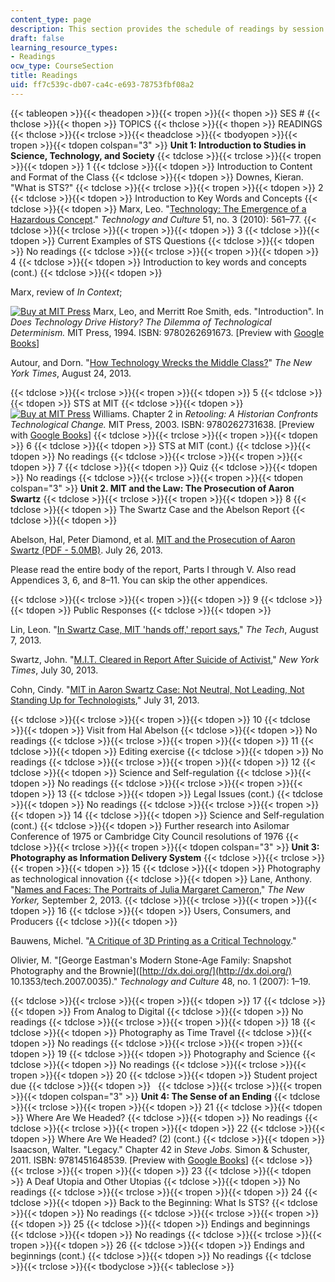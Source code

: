 ```yaml
---
content_type: page
description: This section provides the schedule of readings by session and topic.
draft: false
learning_resource_types:
- Readings
ocw_type: CourseSection
title: Readings
uid: ff7c539c-db07-ca4c-e693-78753fbf08a2
---
```

{{< tableopen >}}{{< theadopen >}}{{< tropen >}}{{< thopen >}}
SES #
{{< thclose >}}{{< thopen >}}
TOPICS
{{< thclose >}}{{< thopen >}}
READINGS
{{< thclose >}}{{< trclose >}}{{< theadclose >}}{{< tbodyopen >}}{{< tropen >}}{{< tdopen colspan="3" >}}
**Unit 1: Introduction to Studies in Science, Technology, and Society**
{{< tdclose >}}{{< trclose >}}{{< tropen >}}{{< tdopen >}}
1
{{< tdclose >}}{{< tdopen >}}
Introduction to Content and Format of the Class
{{< tdclose >}}{{< tdopen >}}
Downes, Kieran. "What is STS?"
{{< tdclose >}}{{< trclose >}}{{< tropen >}}{{< tdopen >}}
2
{{< tdclose >}}{{< tdopen >}}
Introduction to Key Words and Concepts
{{< tdclose >}}{{< tdopen >}}
Marx, Leo. "[Technology: The Emergence of a Hazardous Concept](http://dx.doi.org/10.1353/tech.2010.0009)." *Technology and Culture* 51, no. 3 (2010): 561–77.
{{< tdclose >}}{{< trclose >}}{{< tropen >}}{{< tdopen >}}
3
{{< tdclose >}}{{< tdopen >}}
Current Examples of STS Questions
{{< tdclose >}}{{< tdopen >}}
No readings
{{< tdclose >}}{{< trclose >}}{{< tropen >}}{{< tdopen >}}
4
{{< tdclose >}}{{< tdopen >}}
Introduction to key words and concepts (cont.)
{{< tdclose >}}{{< tdopen >}}

Marx, review of *In Context*;

[![Buy at MIT Press](/images/mp_logo.gif)](https://mitpress.mit.edu/9780262691673) Marx, Leo, and Merritt Roe Smith, eds. "Introduction". In *Does Technology Drive History? The Dilemma of Technological Determinism.* MIT Press, 1994. ISBN: 9780262691673. \[Preview with [Google Books](http://books.google.com/books?id=WWztFfsA-QEC&pg=PAfrontcover)\]

Autour, and Dorn. "[How Technology Wrecks the Middle Class?](http://opinionator.blogs.nytimes.com/2013/08/24/how-technology-wrecks-the-middle-class/)" *The New York Times*, August 24, 2013.

{{< tdclose >}}{{< trclose >}}{{< tropen >}}{{< tdopen >}}
5
{{< tdclose >}}{{< tdopen >}}
STS at MIT
{{< tdclose >}}{{< tdopen >}}
[![Buy at MIT Press](/images/mp_logo.gif)](http://mitpress.mit.edu/9780262731638) Williams. Chapter 2 in *Retooling: A Historian Confronts Technological Change.* MIT Press, 2003. ISBN: 9780262731638. \[Preview with [Google Books](http://books.google.com/books?id=7teSkSnXRYgC&pg=PA29=onepage)\]
{{< tdclose >}}{{< trclose >}}{{< tropen >}}{{< tdopen >}}
6
{{< tdclose >}}{{< tdopen >}}
STS at MIT (cont.)
{{< tdclose >}}{{< tdopen >}}
No readings
{{< tdclose >}}{{< trclose >}}{{< tropen >}}{{< tdopen >}}
7
{{< tdclose >}}{{< tdopen >}}
Quiz
{{< tdclose >}}{{< tdopen >}}
No readings
{{< tdclose >}}{{< trclose >}}{{< tropen >}}{{< tdopen colspan="3" >}}
**Unit 2. MIT and the Law: The Prosecution of Aaron Swartz**
{{< tdclose >}}{{< trclose >}}{{< tropen >}}{{< tdopen >}}
8
{{< tdclose >}}{{< tdopen >}}
The Swartz Case and the Abelson Report
{{< tdclose >}}{{< tdopen >}}

Abelson, Hal, Peter Diamond, et al. [MIT and the Prosecution of Aaron Swartz (PDF - 5.0MB)](http://swartz-report.mit.edu/docs/report-to-the-president.pdf). July 26, 2013.

Please read the entire body of the report, Parts I through V. Also read Appendices 3, 6, and 8–11. You can skip the other appendices.

{{< tdclose >}}{{< trclose >}}{{< tropen >}}{{< tdopen >}}
9
{{< tdclose >}}{{< tdopen >}}
Public Responses
{{< tdclose >}}{{< tdopen >}}

Lin, Leon. "[In Swartz Case, MIT 'hands off,' report says](https://thetech.com/2013/08/07/swartz-v133-n30)," *The Tech*, August 7, 2013.

Swartz, John. "[M.I.T. Cleared in Report After Suicide of Activist](http://www.nytimes.com/2013/07/31/us/mit-releases-report-on-its-role-in-the-case-of-aaron-swartz.html?_r=1&)," *New York Times*, July 30, 2013.

Cohn, Cindy. "[MIT in Aaron Swartz Case: Not Neutral, Not Leading, Not Standing Up for Technologists](https://www.eff.org/deeplinks/2013/07/mit-aarons-swartz-case-not-neutral-not-leading-not-standing-technologists)," July 31, 2013.

{{< tdclose >}}{{< trclose >}}{{< tropen >}}{{< tdopen >}}
10
{{< tdclose >}}{{< tdopen >}}
Visit from Hal Abelson
{{< tdclose >}}{{< tdopen >}}
No readings
{{< tdclose >}}{{< trclose >}}{{< tropen >}}{{< tdopen >}}
11
{{< tdclose >}}{{< tdopen >}}
Editing exercise
{{< tdclose >}}{{< tdopen >}}
No readings
{{< tdclose >}}{{< trclose >}}{{< tropen >}}{{< tdopen >}}
12
{{< tdclose >}}{{< tdopen >}}
Science and Self-regulation
{{< tdclose >}}{{< tdopen >}}
No readings
{{< tdclose >}}{{< trclose >}}{{< tropen >}}{{< tdopen >}}
13
{{< tdclose >}}{{< tdopen >}}
Legal Issues (cont.)
{{< tdclose >}}{{< tdopen >}}
No readings
{{< tdclose >}}{{< trclose >}}{{< tropen >}}{{< tdopen >}}
14
{{< tdclose >}}{{< tdopen >}}
Science and Self-regulation (cont.)
{{< tdclose >}}{{< tdopen >}}
Further research into Asilomar Conference of 1975 or Cambridge City Council resolutions of 1976
{{< tdclose >}}{{< trclose >}}{{< tropen >}}{{< tdopen colspan="3" >}}
**Unit 3: Photography as Information Delivery System**
{{< tdclose >}}{{< trclose >}}{{< tropen >}}{{< tdopen >}}
15
{{< tdclose >}}{{< tdopen >}}
Photography as technological innovation
{{< tdclose >}}{{< tdopen >}}
Lane, Anthony. "[Names and Faces: The Portraits of Julia Margaret Cameron](http://www.newyorker.com/arts/critics/atlarge/2013/09/02/130902crat_atlarge_lane?currentPage=all)," *The New Yorker,* September 2, 2013.
{{< tdclose >}}{{< trclose >}}{{< tropen >}}{{< tdopen >}}
16
{{< tdclose >}}{{< tdopen >}}
Users, Consumers, and Producers
{{< tdclose >}}{{< tdopen >}}

Bauwens, Michel. "[A Critique of 3D Printing as a Critical Technology](http://blog.p2pfoundation.net/a-critique-of-3d-printing-as-a-critical-technology/2013/03/16)."

Olivier, M. "\[George Eastman's Modern Stone-Age Family: Snapshot Photography and the Brownie\]([http://dx.doi.org/](http://dx.doi.org/) 10.1353/tech.2007.0035)." *Technology and Culture* 48, no. 1 (2007): 1–19.

{{< tdclose >}}{{< trclose >}}{{< tropen >}}{{< tdopen >}}
17
{{< tdclose >}}{{< tdopen >}}
From Analog to Digital
{{< tdclose >}}{{< tdopen >}}
No readings
{{< tdclose >}}{{< trclose >}}{{< tropen >}}{{< tdopen >}}
18
{{< tdclose >}}{{< tdopen >}}
Photography as Time Travel
{{< tdclose >}}{{< tdopen >}}
No readings
{{< tdclose >}}{{< trclose >}}{{< tropen >}}{{< tdopen >}}
19
{{< tdclose >}}{{< tdopen >}}
Photography and Science
{{< tdclose >}}{{< tdopen >}}
No readings
{{< tdclose >}}{{< trclose >}}{{< tropen >}}{{< tdopen >}}
20
{{< tdclose >}}{{< tdopen >}}
Student project due
{{< tdclose >}}{{< tdopen >}}
 
{{< tdclose >}}{{< trclose >}}{{< tropen >}}{{< tdopen colspan="3" >}}
**Unit 4: The Sense of an Ending**
{{< tdclose >}}{{< trclose >}}{{< tropen >}}{{< tdopen >}}
21
{{< tdclose >}}{{< tdopen >}}
Where Are We Headed?
{{< tdclose >}}{{< tdopen >}}
No readings
{{< tdclose >}}{{< trclose >}}{{< tropen >}}{{< tdopen >}}
22
{{< tdclose >}}{{< tdopen >}}
Where Are We Headed? (2) (cont.)
{{< tdclose >}}{{< tdopen >}}
Isaacson, Walter. "Legacy." Chapter 42 in *Steve Jobs.* Simon & Schuster, 2011. ISBN: 9781451648539. \[Preview with [Google Books](http://books.google.com/books?id=6e4cDvhrKhgC&pg=PA560=onepage)\]
{{< tdclose >}}{{< trclose >}}{{< tropen >}}{{< tdopen >}}
23
{{< tdclose >}}{{< tdopen >}}
A Deaf Utopia and Other Utopias
{{< tdclose >}}{{< tdopen >}}
No readings
{{< tdclose >}}{{< trclose >}}{{< tropen >}}{{< tdopen >}}
24
{{< tdclose >}}{{< tdopen >}}
Back to the Beginning: What Is STS?
{{< tdclose >}}{{< tdopen >}}
No readings
{{< tdclose >}}{{< trclose >}}{{< tropen >}}{{< tdopen >}}
25
{{< tdclose >}}{{< tdopen >}}
Endings and beginnings
{{< tdclose >}}{{< tdopen >}}
No readings
{{< tdclose >}}{{< trclose >}}{{< tropen >}}{{< tdopen >}}
26
{{< tdclose >}}{{< tdopen >}}
Endings and beginnings (cont.)
{{< tdclose >}}{{< tdopen >}}
No readings
{{< tdclose >}}{{< trclose >}}{{< tbodyclose >}}{{< tableclose >}}